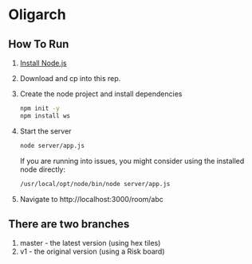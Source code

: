 # Oligarch

## How To Run

1. [Install Node.js](https://nodejs.org/en/download/)

2. Download and cp into this rep.

3. Create the node project and install dependencies

   ```bash
   npm init -y
   npm install ws
   ```

4. Start the server

   ```bash
   node server/app.js
   ```

   If you are running into issues, you might consider using the installed node directly:

   ```bash
   /usr/local/opt/node/bin/node server/app.js
   ```

5. Navigate to http://localhost:3000/room/abc

## There are two branches
1. master - the latest version (using hex tiles)
2. v1 - the original version (using a Risk board)
